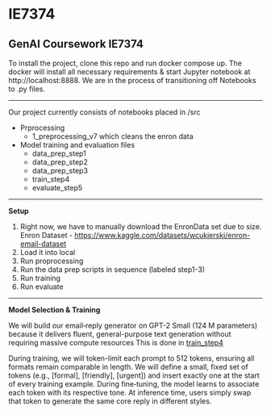 # IE7374
GenAI Coursework IE7374
---

To install the project, clone this repo and run docker compose up.
The docker will install all necessary requirements & start Jupyter notebook at http://localhost:8888.
We are in the process of transitioning off Notebooks to .py files.

---

Our project currently consists of notebooks placed in /src 
- Prprocessing 
  - 1_preprocessing_v7 which cleans the enron data
- Model training and evaluation files
  - data_prep_step1
  - data_prep_step2
  - data_prep_step3
  - train_step4
  - evaluate_step5
---

**Setup**

1. Right now, we have to manually download the EnronData set due to size.
Enron Dataset - https://www.kaggle.com/datasets/wcukierski/enron-email-dataset
2. Load it into local
3. Run proprocessing
4. Run the data prep scripts in sequence (labeled step1-3)
5. Run training
6. Run evaluate

---

**Model Selection & Training**

We will build our email‐reply generator on GPT-2 Small (124 M parameters) because it delivers fluent, general-purpose text generation without requiring massive compute resources 
This is done in [train_step4](https://github.com/jayllo/enron-email-assist/blob/main/src/train_step4.ipynb)

During training, we will token-limit each prompt to 512 tokens, ensuring all formats remain comparable in length.
We will define a small, fixed set of tokens (e.g., [formal], [friendly], [urgent]) and insert exactly one at the start of every training example. During fine‐tuning, the model learns to associate each token with its respective tone. At inference time, users simply swap that token to generate the same core reply in different styles.
